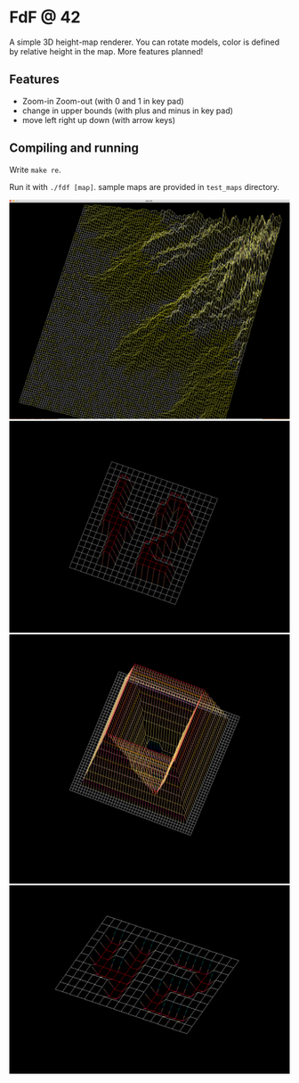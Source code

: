 # FdF @ 42

A simple 3D height-map renderer. You can rotate models, color is defined by
relative height in the map. More features planned!

## Features
* Zoom-in Zoom-out (with 0 and 1 in key pad)
* change in upper bounds (with plus and minus in key pad)
* move left right up down (with arrow keys)

## Compiling and running
Write `make re`.

Run it with `./fdf [map]`. sample maps are provided in `test_maps`
directory.

![screenshot](images/landscape.png)
![screenshot](images/42_at_up_level.png)
![screenshot](images/image.png)
![screenshot](images/42_at_low_level.png)
